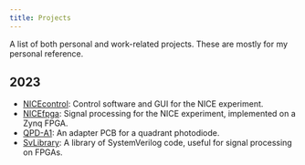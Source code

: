 ```yaml
---
title: Projects
---
```


A list of both personal and work-related projects. These are mostly for my personal reference.

## 2023

- [NICEcontrol](prj/NICEcontrol.html): Control software and GUI for the NICE experiment.
- [NICEfpga](prj/NICEfpga.html): Signal processing for the NICE experiment, implemented on a Zynq FPGA.
- [QPD-A1](prj/QPD-A1.html): An adapter PCB for a quadrant photodiode.
- [SvLibrary](prj/SvLibrary.html): A library of SystemVerilog code, useful for signal processing on FPGAs.